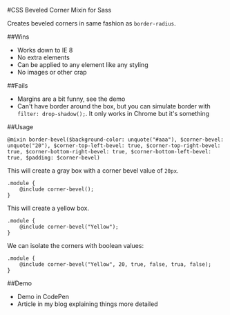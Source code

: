 #CSS Beveled Corner Mixin for Sass

Creates beveled corners in same fashion as `border-radius`.

##Wins

- Works down to IE 8
- No extra elements
- Can be applied to any element like any styling
- No images or other crap

##Fails

- Margins are a bit funny, see the demo
- Can't have border around the box, but you can simulate border with `filter: drop-shadow();`. It only works in Chrome but it's something

##Usage

    @mixin border-bevel($background-color: unquote("#aaa"), $corner-bevel: unquote("20"), $corner-top-left-bevel: true, $corner-top-right-bevel: true, $corner-bottom-right-bevel: true, $corner-bottom-left-bevel: true, $padding: $corner-bevel)

This will create a gray box with a corner bevel value of `20px`.

    .module {
        @include corner-bevel();
    }

This will create a yellow box.

    .module {
        @include corner-bevel("Yellow");
    }

We can isolate the corners with boolean values:

    .module {
        @include corner-bevel("Yellow", 20, true, false, trua, false);
    }

##Demo

- Demo in CodePen
- Article in my blog explaining things more detailed